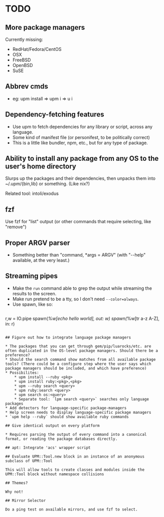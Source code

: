 # TODO

## More package managers

Currently missing:
* RedHat/Fedora/CentOS
* OSX
* FreeBSD
* OpenBSD
* SuSE

## Abbrev cmds

* eg: upm install => upm i => u i

## Dependency-fetching features

* Use upm to fetch dependencies for any library or script, across any language.
* Some kind of manifest file (or personifest, to be politically correct)
* This is a little like bundler, npm, etc., but for any type of package.

## Ability to install any package from any OS to the user's home directory

Slurps up the packages and their dependencies, then unpacks them into ~/.upm/{bin,lib} or something.
(Like nix?)

Related tool: intoli/exodus

## fzf

Use fzf for "list" output (or other commands that require selecting, like "remove")

## Proper ARGV parser

* Something better than "command, *args = ARGV" (with "--help" available, at the very least.)

## Streaming pipes

* Make the `run` command able to grep the output while streaming the results to the screen.
* Make run pretend to be a tty, so I don't need `--color=always`.
* Use spawn, like so:
  ```
r,w = IO.pipe
spawn(*%w[echo hello world], out: w)
spawn(*%w[tr a-z A-Z], in: r)
```

## Figure out how to integrate language package managers

* The packages that you can get through gem/pip/luarocks/etc. are often duplicated in the OS-level package managers. Should there be a preference?
* Should the search command show matches from all available package tools? (There could be a configure step where the user says which package managers should be included, and which have preference)
* Possibilites: 
    * upm install --ruby <pkg>
    * upm install ruby:<pkg>,<pkg>
    * upm --ruby search <query>
    * upm ruby:search <query>
    * upm search os:<query>
    * Separate tool: `lpm search <query>` searches only language packages 
* Add detectors for language-specific package-managers
* Help screen needs to display language-specific package managers
* `upm help --ruby` should show available ruby commands

## Give identical output on every platform

* Requires parsing the output of every command into a canonical format, or reading the package databases directly.

## apt: Integrate 'acs' wrapper script

## Evaluate UPM::Tool.new block in an instance of an anonymous subclass of UPM::Tool

This will allow tools to create classes and modules inside the UPM::Tool block without namespace collisions

## Themes?

Why not!

## Mirror Selector

Do a ping test on available mirrors, and use fzf to select.


